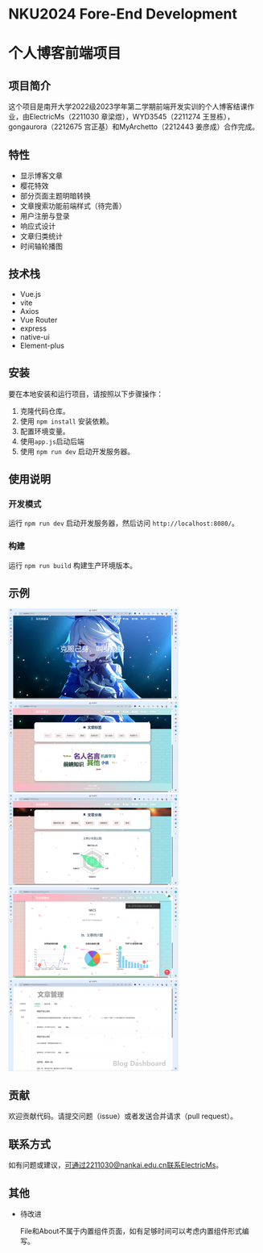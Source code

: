 # NKU2024 Fore-End Development

# 个人博客前端项目

## 项目简介

这个项目是南开大学2022级2023学年第二学期前端开发实训的个人博客结课作业，由ElectricMs（2211030 章梁煜），WYD3545（2211274 王昱栋），gongaurora（2212675 宫正基）和MyArchetto（2212443 姜彦成）合作完成。

## 特性  

- 显示博客文章
- 樱花特效
- 部分页面主题明暗转换
- 文章搜索功能前端样式（待完善）
- 用户注册与登录
- 响应式设计
- 文章归类统计
- 时间轴轮播图

## 技术栈

- Vue.js
- vite
- Axios
- Vue Router
- express
- native-ui
- Element-plus

## 安装

要在本地安装和运行项目，请按照以下步骤操作：

1. 克隆代码仓库。
2. 使用 `npm install` 安装依赖。
3. 配置环境变量。
4. 使用`app.js`启动后端
5. 使用 `npm run dev` 启动开发服务器。

## 使用说明

### 开发模式

运行 `npm run dev` 启动开发服务器，然后访问 `http://localhost:8080/`。

### 构建

运行 `npm run build` 构建生产环境版本。

## 示例
<img src="/client/src/medias/readmeimg/42cd84bbc54470dcaaf335069ad5a47.png" alt="23345ba2b06b8a437a03fd3c2a7258e" style="zoom: 33%;" />
<img src="/client/src/medias/readmeimg/0a928ef29b57d0bb709c3c276c3983c.png" alt="23345ba2b06b8a437a03fd3c2a7258e" style="zoom: 33%;" />
<img src="/client/src/medias/readmeimg/ddb62edb619cb37db5decbbae255358.png" alt="23345ba2b06b8a437a03fd3c2a7258e" style="zoom: 33%;" />
<img src="/client/src/medias/readmeimg/84c3b668368411bca3931a8f2adc46c.png" alt="23345ba2b06b8a437a03fd3c2a7258e" style="zoom: 33%;" />
<img src="/client/src/medias/readmeimg/2ea0d05ea6a166735207340e52556c2.png" alt="23345ba2b06b8a437a03fd3c2a7258e" style="zoom: 33%;" />

## 贡献

欢迎贡献代码。请提交问题（issue）或者发送合并请求（pull request）。

## 联系方式

如有问题或建议，可通过2211030@nankai.edu.cn联系ElectricMs。

## 其他

* 待改进

  File和About不属于内置组件页面，如有足够时间可以考虑内置组件形式编写。
